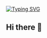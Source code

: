 [![Typing SVG](https://readme-typing-svg.demolab.com/?lines=First+line+of+text;Second+line+of+text)](https://git.io/typing-svg)

## Hi there 👋

<!--
**demarkoLfulcher/demarkoLfulcher** is a ✨ _special_ ✨ repository because its `README.md` (this file) appears on your GitHub profile.

Here are some ideas to get you started:

- 🔭 I’m currently working on ...
- 🌱 I’m currently learning ...
- 👯 I’m looking to collaborate on ...
- 🤔 I’m looking for help with ...
- 💬 Ask me about ...
- 📫 How to reach me: ...
- 😄 Pronouns: ...
- ⚡ Fun fact: ...
-->
